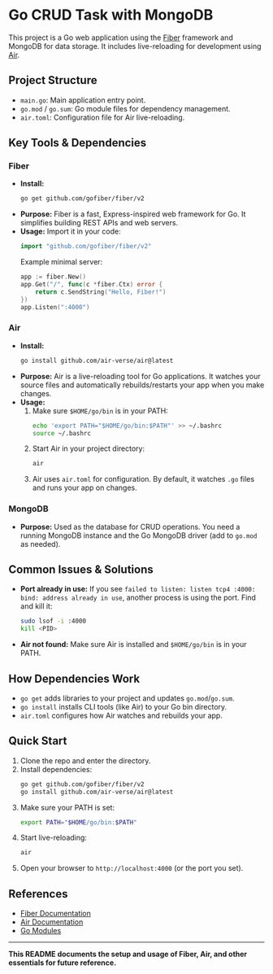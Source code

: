 # Go CRUD Task with MongoDB

This project is a Go web application using the [Fiber](https://github.com/gofiber/fiber) framework and MongoDB for data storage. It includes live-reloading for development using [Air](https://github.com/air-verse/air).

## Project Structure

- `main.go`: Main application entry point.
- `go.mod` / `go.sum`: Go module files for dependency management.
- `air.toml`: Configuration file for Air live-reloading.

## Key Tools & Dependencies

### Fiber

- **Install:**
  ```bash
  go get github.com/gofiber/fiber/v2
  ```
- **Purpose:** Fiber is a fast, Express-inspired web framework for Go. It simplifies building REST APIs and web servers.
- **Usage:** Import it in your code:
  ```go
  import "github.com/gofiber/fiber/v2"
  ```
  Example minimal server:
  ```go
  app := fiber.New()
  app.Get("/", func(c *fiber.Ctx) error {
      return c.SendString("Hello, Fiber!")
  })
  app.Listen(":4000")
  ```

### Air

- **Install:**
  ```bash
  go install github.com/air-verse/air@latest
  ```
- **Purpose:** Air is a live-reloading tool for Go applications. It watches your source files and automatically rebuilds/restarts your app when you make changes.
- **Usage:**
  1. Make sure `$HOME/go/bin` is in your PATH:
     ```bash
     echo 'export PATH="$HOME/go/bin:$PATH"' >> ~/.bashrc
     source ~/.bashrc
     ```
  2. Start Air in your project directory:
     ```bash
     air
     ```
  3. Air uses `air.toml` for configuration. By default, it watches `.go` files and runs your app on changes.

### MongoDB

- **Purpose:** Used as the database for CRUD operations. You need a running MongoDB instance and the Go MongoDB driver (add to `go.mod` as needed).

## Common Issues & Solutions

- **Port already in use:** If you see `failed to listen: listen tcp4 :4000: bind: address already in use`, another process is using the port. Find and kill it:
  ```bash
  sudo lsof -i :4000
  kill <PID>
  ```
- **Air not found:** Make sure Air is installed and `$HOME/go/bin` is in your PATH.

## How Dependencies Work

- `go get` adds libraries to your project and updates `go.mod`/`go.sum`.
- `go install` installs CLI tools (like Air) to your Go bin directory.
- `air.toml` configures how Air watches and rebuilds your app.

## Quick Start

1. Clone the repo and enter the directory.
2. Install dependencies:
   ```bash
   go get github.com/gofiber/fiber/v2
   go install github.com/air-verse/air@latest
   ```
3. Make sure your PATH is set:
   ```bash
   export PATH="$HOME/go/bin:$PATH"
   ```
4. Start live-reloading:
   ```bash
   air
   ```
5. Open your browser to `http://localhost:4000` (or the port you set).

## References

- [Fiber Documentation](https://docs.gofiber.io/)
- [Air Documentation](https://github.com/air-verse/air)
- [Go Modules](https://blog.golang.org/using-go-modules)

---

**This README documents the setup and usage of Fiber, Air, and other essentials for future reference.**
